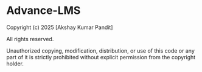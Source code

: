 # Advance-LMS
Copyright (c) 2025 [Akshay Kumar Pandit]

All rights reserved.

Unauthorized copying, modification, distribution, or use of this code or any part of it is strictly prohibited without explicit permission from the copyright holder.
